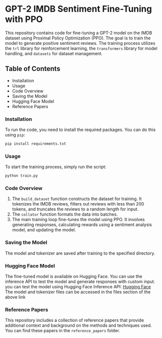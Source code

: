 # GPT-2 IMDB Sentiment Fine-Tuning with PPO

This repository contains code for fine-tuning a GPT-2 model on the IMDB dataset using Proximal Policy Optimization (PPO). The goal is to train the model to generate positive sentiment reviews. The training process utilizes the `trl` library for reinforcement learning, the `transformers` library for model handling, and `datasets` for dataset management.

## Table of Contents

* Installation
* Usage
* Code Overview
* Saving the Model
* Hugging Face Model
* Reference Papers

### Installation
To run the code, you need to install the required packages. You can do this using `pip`:
```bash
pip install requirements.txt
```

### Usage
To start the training process, simply run the script:
```bash
python train.py
```

### Code Overview
1. The `build_dataset` function constructs the dataset for training. It tokenizes the IMDB reviews, filters out reviews with less than 200 tokens, and truncates the reviews to a random length for input.
2. The `collator` function formats the data into batches.
3. The main training loop fine-tunes the model using PPO. It involves generating responses, calculating rewards using a sentiment analysis model, and updating the model.

### Saving the Model
The model and tokenizer are saved after training to the specified directory.

### Hugging Face Model
The fine-tuned model is available on Hugging Face. You can use the inference API to test the model and generate responses with custom input.
you can test the model using Hugging Face Inference API: [Hugging Face](https://huggingface.co/pt-sk/GPT2-IMDB-Sentiment-FineTuning-with-PPO)
The model and tokenizer files can be accessed in the files section of the above link

### Reference Papers
This repository includes a collection of reference papers that provide additional context and background on the methods and techniques used. You can find these papers in the `reference_papers` folder.
